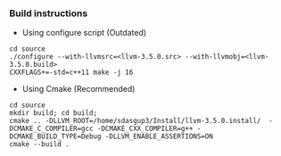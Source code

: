 ### Build instructions
  - Using configure script (Outdated)
  
  ```
  cd source
  ./configure --with-llvmsrc=<llvm-3.5.0.src> --with-llvmobj=<llvm-3.5.0.build>
  CXXFLAGS+=-std=c++11 make -j 16
  ```
  - Using Cmake (Recommended)
  
  ```
  cd source
  mkdir build; cd build;
  cmake .. -DLLVM_ROOT=/home/sdasgup3/Install/llvm-3.5.0.install/  -DCMAKE_C_COMPILER=gcc -DCMAKE_CXX_COMPILER=g++ -DCMAKE_BUILD_TYPE=Debug -DLLVM_ENABLE_ASSERTIONS=ON
  cmake --build .
  ```

